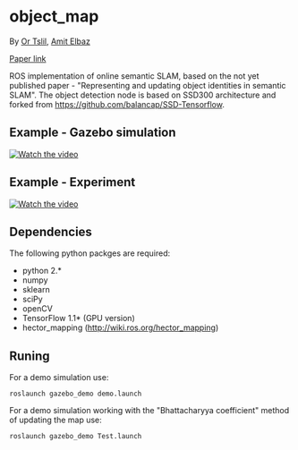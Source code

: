 # object_map
By [Or Tslil](https://github.com/ortslil64), [Amit Elbaz](https://github.com/elbazam)

[Paper link](https://www.researchgate.net/publication/342735084_Representing_and_updating_objects'_identities_in_semantic_SLAM)

ROS implementation of online semantic SLAM, based on the not yet published paper - "Representing and updating object identities in semantic SLAM". The object detection node is based on SSD300 architecture and forked from https://github.com/balancap/SSD-Tensorflow.
## Example - Gazebo simulation
[![Watch the video](https://img.youtube.com/vi/-H25q_Vcol8/default.jpg)](https://youtu.be/-H25q_Vcol8)
## Example - Experiment
[![Watch the video](https://img.youtube.com/vi/mQHh478gTg8/default.jpg)](https://youtu.be/mQHh478gTg8)
## Dependencies
The following python packges are required:
* python 2.*
* numpy
* sklearn
* sciPy
* openCV
* TensorFlow 1.1* (GPU version)
* hector_mapping (http://wiki.ros.org/hector_mapping)

## Runing
For a demo simulation use:


```
roslaunch gazebo_demo demo.launch
```

For a demo simulation working with the "Bhattacharyya coefficient" method of updating the map use:


```
roslaunch gazebo_demo Test.launch
```
